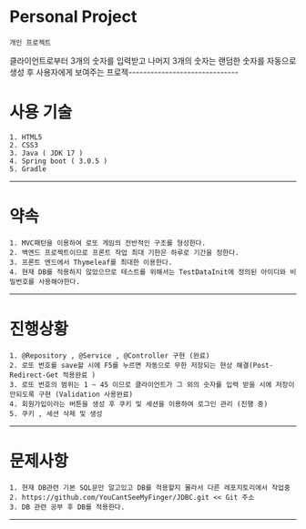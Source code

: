 # Personal Project
    개인 프로젝트
클라이언트로부터 3개의 숫자를 입력받고 나머지 3개의 숫자는 랜덤한 숫자를 자동으로 생성 후 사용자에게 보여주는 프로젝------------------------------
# 사용 기술
    1. HTML5
    2. CSS3
    3. Java ( JDK 17 )
    4. Spring boot ( 3.0.5 )
    5. Gradle
------------------------------
# 약속
    1. MVC패턴을 이용하여 로또 게임의 전반적인 구조를 형성한다.
    2. 백엔드 프로젝트이므로 프론트 작업 최대 기한은 하루로 기간을 정한다.
    3. 프론트 엔드에서 Thymeleaf를 최대한 이용한다.
    4. 현재 DB를 적용하지 않았으므로 테스트를 위해서는 TestDataInit에 정의된 아이디와 비밀번호를 사용해야한다.
------------------------------
# 진행상황
    1. @Repository , @Service , @Controller 구현 (완료)
    2. 로또 번호를 save할 시에 F5를 누르면 자동으로 무한 저장되는 현상 해결(Post-Redirect-Get 적용완료 )
    3. 로또 번호의 범위는 1 ~ 45 이므로 클라이언트가 그 외의 숫자를 입력 받을 시에 저장이 안되도록 구현 (Validation 사용완료)
    4. 회원가입이라는 버튼을 생성 후 쿠키 및 세션을 이용하여 로그인 관리 (진행 중)
    5. 쿠키 , 세션 삭제 및 생성
------------------------------
# 문제사항
    1. 현재 DB관련 기본 SQL문만 알고있고 DB를 적용할지 몰라서 다른 레포지토리에서 작업중
    2. https://github.com/YouCantSeeMyFinger/JDBC.git << Git 주소
    3. DB 관련 공부 후 DB를 적용한다.
------------------------------